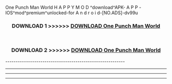 One Punch Man World  H A P P Y M O D ^download^APK- A P P -IOS^mod^premium^unlocked-for A n d r o i d-[NO.ADS]-dv99u



<div align="center">

<h3>DOWNLOAD 1 >>>>>> <a href="https://en-mod.web.app/?en= One Punch Man World ">DOWNLOAD One Punch Man World  </a></h3><br>

<h3>DOWNLOAD 2 >>>>>> <a href="https://en-mod.web.app/?en= One Punch Man World ">DOWNLOAD One Punch Man World  </a></h3>

</div>
----------------------------------------------------------

----------------------------------------------------------

----------------------------------------------------------

----------------------------------------------------------



